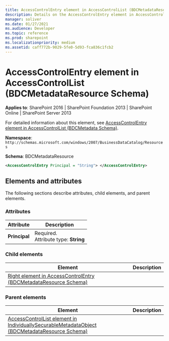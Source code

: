 ```yaml
---
title: AccessControlEntry element in AccessControlList (BDCMetadataResource Schema)
description: Details on the AccessControlEntry element in AccessControlList (BDCMetadataResource Schema)
manager: soliver
ms.date: 01/27/2021
ms.audience: Developer
ms.topic: reference
ms.prod: sharepoint
ms.localizationpriority: medium
ms.assetid: caff772b-9029-5fe0-5d93-fca836c1fcb2
---
```


# AccessControlEntry element in AccessControlList (BDCMetadataResource Schema)

**Applies to**: SharePoint 2016 | SharePoint Foundation 2013 | SharePoint Online | SharePoint Server 2013

For detailed information about this element, see [AccessControlEntry element in AccessControlList (BDCMetadata Schema)](accesscontrolentry-element-in-accesscontrollist-bdcmetadata-schema.md).

**Namespace**: `http://schemas.microsoft.com/windows/2007/BusinessDataCatalog/Resources`

**Schema**: BDCMetadataResource

```XML
<AccessControlEntry Principal = "String"> </AccessControlEntry>
```

## Elements and attributes

The following sections describe attributes, child elements, and parent elements.

### Attributes
  
| Attribute | Description |
| --- | --- |
| **Principal** | Required.</br>Attribute type: **String** |


### Child elements
  
| Element | Description |
| --- | --- |
| [Right element in AccessControlEntry (BDCMetadataResource Schema)](right-element-in-accesscontrolentry-bdcmetadataresource-schema.md) |     |


### Parent elements
  
| Element | Description |
| --- | --- |
| [AccessControlList element in IndividuallySecurableMetadataObject (BDCMetadataResource Schema)](accesscontrollist-element-in-individuallysecurablemetadataobject-bdcmetadatareso.md) |     |